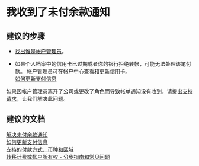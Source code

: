 <properties
    pageTitle="我收到了未付余款通知"
    description="我收到了未付余款通知"
    service="azure-billing"
    resource="billing"
    authors="kasparks"
    displayOrder="4"
    selfHelpType="resource"
    supportTopicIds=""
    resourceTags=""
    productPesIds=""
    cloudEnvironments="public"
/>


# <a name="i-received-a-past-due-balance-notification"></a>我收到了未付余款通知

## <a name="recommended-steps"></a>**建议的步骤**

* [找出谁是帐户管理员](https://docs.microsoft.com/azure/billing-subscription-transfer#whoisaa)。<br>

* 如果个人档案中的信用卡已过期或者你的银行拒绝转帐，可能无法处理该笔付款。 帐户管理员可在帐户中心查看和更新信用卡。 <br>
[如何更新支付信息](https://azure.microsoft.com/documentation/articles/billing-how-to-change-credit-card/)

如果因帐户管理员离开了公司或更改了角色而导致帐单通知没有收到，请提出[支持请求](data-blade:Microsoft_Azure_Support.NewSupportRequestBlade)，让我们解决此问题。

## <a name="recommended-documents"></a>**建议的文档**

[解决未付余款通知](https://azure.microsoft.com/documentation/articles/billing-azure-subscription-past-due-balance/)<br>
[如何更新支付信息](https://azure.microsoft.com/documentation/articles/billing-how-to-change-credit-card/)<br>
[支持的付款方式、币种和区域](https://docs.microsoft.com/azure/billing-countries-and-currencies)<br>
[转移计费或帐户所有权 - 分步指南和常见问题](https://azure.microsoft.com/documentation/articles/billing-subscription-transfer/)



<!--HONumber=Dec16_HO4-->


